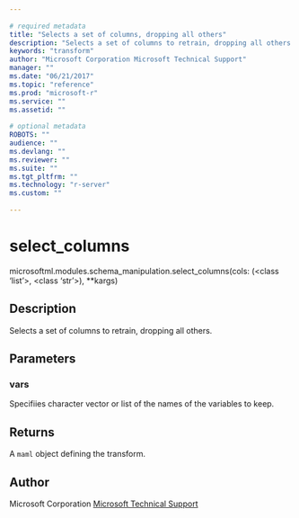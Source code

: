 ```yaml
--- 
 
# required metadata 
title: "Selects a set of columns, dropping all others" 
description: "Selects a set of columns to retrain, dropping all others." 
keywords: "transform" 
author: "Microsoft Corporation Microsoft Technical Support" 
manager: "" 
ms.date: "06/21/2017" 
ms.topic: "reference" 
ms.prod: "microsoft-r" 
ms.service: "" 
ms.assetid: "" 
 
# optional metadata 
ROBOTS: "" 
audience: "" 
ms.devlang: "" 
ms.reviewer: "" 
ms.suite: "" 
ms.tgt_pltfrm: "" 
ms.technology: "r-server" 
ms.custom: "" 
 
---
```


# select_columns

microsoftml.modules.schema_manipulation.select_columns(cols: (<class ‘list’>, <class ‘str’>), **kargs)



## Description

Selects a set of columns to retrain, dropping all others.


## Parameters


### vars

Specifiies character vector or list of the names of the variables to keep.


## Returns

A ``maml`` object defining the transform.


## Author

Microsoft Corporation [Microsoft Technical Support](https://go.microsoft.com/fwlink/?LinkID=698556&clcid=0x409)
